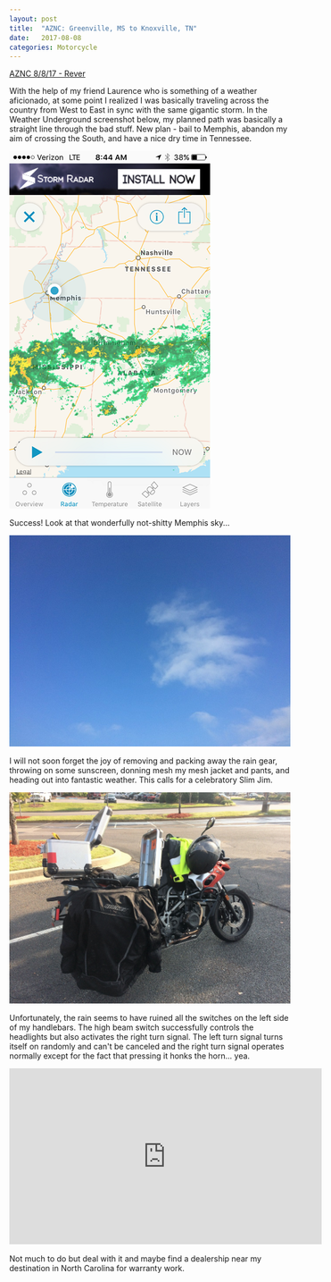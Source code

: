 ```yaml
---
layout: post
title:  "AZNC: Greenville, MS to Knoxville, TN"
date:   2017-08-08
categories: Motorcycle
---
```


[AZNC 8/8/17 - Rever](https://a.rever.co/embed/rides/608975)

With the help of my friend Laurence who is something of a weather aficionado, at some point I realized I was basically traveling across the country from West to East in sync with the same gigantic storm. In the Weather Underground screenshot below, my planned path was basically a straight line through the bad stuff. New plan - bail to Memphis, abandon my aim of crossing the South, and have a nice dry time in Tennessee.

![](/assets/img/2017-08-08-aznc-greenville-knoxville/IMG_4779.PNG)

Success! Look at that wonderfully not-shitty Memphis sky...

![](/assets/img/2017-08-08-aznc-greenville-knoxville/IMG_4777.JPG)

I will not soon forget the joy of removing and packing away the rain gear, throwing on some sunscreen, donning mesh my mesh jacket and pants, and heading out into fantastic weather. This calls for a celebratory Slim Jim.

![](/assets/img/2017-08-08-aznc-greenville-knoxville/IMG_4780.JPG)

Unfortunately, the rain seems to have ruined all the switches on the left side of my handlebars. The high beam switch successfully controls the headlights but also activates the right turn signal. The left turn signal turns itself on randomly and can't be canceled and the right turn signal operates normally except for the fact that pressing it honks the horn... yea.

<iframe width="560" height="315" src="https://www.youtube.com/embed/YIkG815sYMQ?rel=0" frameborder="0" allowfullscreen></iframe>

Not much to do but deal with it and maybe find a dealership near my destination in North Carolina for warranty work.
